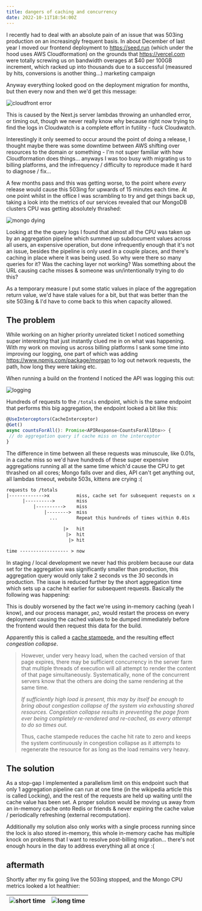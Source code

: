 ```yaml
---
title: dangers of caching and concurrency
date: 2022-10-11T18:54:00Z
---
```


I recently had to deal with an absolute pain of an issue that was 503ing
production on an increasingly frequent basis. In about December of last year I
moved our frontend deployment to <https://seed.run> (which under the hood uses
AWS Cloudformation) on the grounds that <https://vercel.com> were totally screwing
us on bandwidth overages at $40 per 100GB increment, which racked up into
thousands due to a successful (measured by hits, conversions is another thing...)
marketing campaign

Anyway everything looked good on the deployment migration for months, but then
every now and then we'd get this message:

![cloudfront error](https://ftp.cass.si/9bF.bq=50.png)

This is caused by the Next.js server lambdas throwing an unhandled error, or
timing out, though we never really know why because right now trying to find the
logs in Cloudwatch is a complete effort in futility - fuck Cloudwatch.

Interestingly it only seemed to occur around the point of doing a release, I
thought maybe there was some downtime between AWS shifting over resources to the
domain or something - I'm not super familiar with how Cloudformation does
things... anyways I was too busy with migrating us to billing platforms, and the
infrequency / difficulty to reproduce made it hard to diagnose / fix...

A few months pass and this was getting worse, to the point where _every_ release
would cause this 503ing for upwards of 15 minutes each time. At one point whilst
in the office I was scrambling to try and get things back up, taking a look into
the metrics of our services revealed that our MongoDB clusters CPU was getting
absolutely thrashed:

![mongo dying](https://ftp.cass.si/4~5xs080e.png)

Looking at the the query logs I found that almost all the CPU was taken up
by an aggregation pipeline which summed up subdocument values across all users,
an expensive operation, but done infrequently enough that it's not an issue, besides
the pipeline is only used in a couple places, and there's caching in place where
it was being used. So why were there so many queries for it? Was
the caching layer not working? Was something about the URL causing cache misses
& someone was un/intentionally trying to do this?

As a temporary measure I put some static values in place of the aggregation
return value, we'd have stale values for a bit, but that was better than the site
503ing & I'd have to come back to this when capacity allowed.

## The problem

While working on an higher priority unrelated ticket I noticed something super interesting that just
instantly clued me in on what was happening. With my work on moving us across billing
platforms I sank some time into improving our logging, one part of which was adding
<https://www.npmjs.com/package/morgan> to log out network requests, the path,
how long they were taking etc.

When running a build on the frontend I noticed the API was logging this out:

![logging](https://ftp.cass.si/7pinizU80.png)

Hundreds of requests to the `/totals` endpoint, which is the same endpoint that
performs this big aggregation, the endpoint looked a bit like this:

```typescript
@UseInterceptors(CacheInterceptor)
@Get()
async countsForAll(): Promise<APIResponse<CountsForAllDto>> {
 // do aggregation query if cache miss on the interceptor
}
```

The difference in time between all these requests was minuscule, like 0.01s, in
a cache miss so we'd have hundreds of these super expensive aggregations running all at the same time which'd cause the CPU to get thrashed on all cores;
Mongo falls over and dies, API can't get anything out, all lambdas timeout, website 503s, kittens are crying :(

```txt
requests to /totals
|------------->x          miss, cache set for subsequent requests on x
      |---------->        miss
          |---------->    miss
              |-------->  miss
                ...       Repeat this hundreds of times within 0.01s

                     |>   hit
                      |>  hit
                       |> hit
          
time ------------------ > now
```

In staging / local development we never had this problem because our data set
for the aggregation was significantly smaller than production, this aggregation
query would only take 2 seconds vs the 30 seconds in production. The issue is
reduced further by the short aggregation time which sets up a cache hit earlier
for subsequent requests. Basically the following was happening:

This is doubly worsened by the fact we're using in-memory caching (yeah I
know), and our process manager, `pm2`, would restart the process on every
deployment causing the cached values to be dumped immediately before the
frontend would then request this data for the build.

Apparently this is called a [cache stampede](https://en.wikipedia.org/wiki/Cache_stampede), and the resulting effect _congestion collapse_.

> However, under very heavy load, when the cached version of that page expires, there may be
> sufficient concurrency in the server farm that multiple threads of execution will all
> attempt to render the content of that page simultaneously. Systematically, none of the concurrent
> servers know that the others are doing the same rendering at the same time.
>
> _If sufficiently
> high load is present, this may by itself be enough to bring about congestion collapse of the
> system via exhausting shared resources. Congestion collapse results in preventing the page
> from ever being completely re-rendered and re-cached, as every attempt to do so times out._
>
> Thus, cache stampede reduces the cache hit rate to zero and keeps the system continuously in
> congestion collapse as it attempts to regenerate the resource for as long as the load remains very heavy.

## The solution

As a stop-gap I implemented a parallelism limit on this endpoint such that only
1 aggregation pipeline can run at one time (in the wikipedia article this is
called Locking), and the rest of the requests are held up waiting until
the cache value has been set. A proper solution would be moving us away from an
in-memory cache onto Redis or friends & never expiring the cache value / periodically refreshing (external recomputation).

Additionally my solution also only works with a single process running since the
lock is also stored in-memory, this whole in-memory cache has multiple knock on
problems that I want to resolve post-billing migration... there's not enough
hours in the day to address everything all at once :(

## aftermath

Shortly after my fix going live the 503ing stopped, and the Mongo CPU metrics
looked a lot healthier:

| ![short time](https://ftp.cass.si/29m37sux5.png) | ![long time](https://ftp.cass.si/953iz9v5g.png)  |
|---|---|

